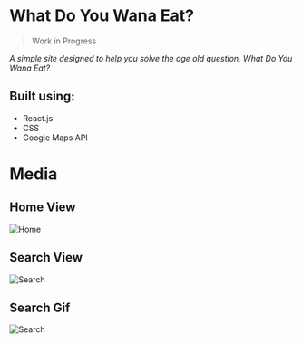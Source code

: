 # What Do You Wana Eat?
>Work in Progress

*A simple site designed to help you solve the age old question, What Do You Wana Eat?*

## Built using:
- React.js
- CSS
- Google Maps API

# Media

## Home View
![Home](https://i.imgur.com/Dx9I9PR.png)

## Search View
![Search](https://i.imgur.com/Trtn9bK.png)

## Search Gif
![Search](https://i.imgur.com/BWx7bJS.gif)

